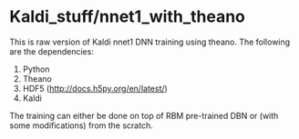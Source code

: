 # Kaldi_stuff/nnet1_with_theano

This is raw version of Kaldi nnet1 DNN training using theano. The following are the dependencies:

1. Python
2. Theano
3. HDF5 (http://docs.h5py.org/en/latest/)
4. Kaldi 

The training can either be done on top of RBM pre-trained DBN or (with some modifications) from the scratch.
